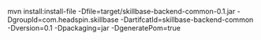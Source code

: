 



mvn install:install-file -Dfile=target/skillbase-backend-common-0.1.jar -DgroupId=com.headspin.skillbase -DartifcatId=skillbase-backend-common -Dversion=0.1 -Dpackaging=jar -DgeneratePom=true

